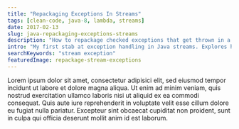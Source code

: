 ```yaml
---
title: "Repackaging Exceptions In Streams"
tags: [clean-code, java-8, lambda, streams]
date: 2017-02-13
slug: java-repackaging-exceptions-streams
description: "How to repackage checked exceptions that get thrown in a Java stream pipeline so that they can be thrown without the compiler complaining about it."
intro: "My first stab at exception handling in Java streams. Explores how to repackage checked exceptions so that they can be thrown without the compiler complaining about it."
searchKeywords: "stream exception"
featuredImage: repackage-stream-exceptions
---
```


Lorem ipsum dolor sit amet, consectetur adipisici elit, sed eiusmod tempor incidunt ut labore et dolore magna aliqua.
Ut enim ad minim veniam, quis nostrud exercitation ullamco laboris nisi ut aliquid ex ea commodi consequat.
Quis aute iure reprehenderit in voluptate velit esse cillum dolore eu fugiat nulla pariatur.
Excepteur sint obcaecat cupiditat non proident, sunt in culpa qui officia deserunt mollit anim id est laborum.